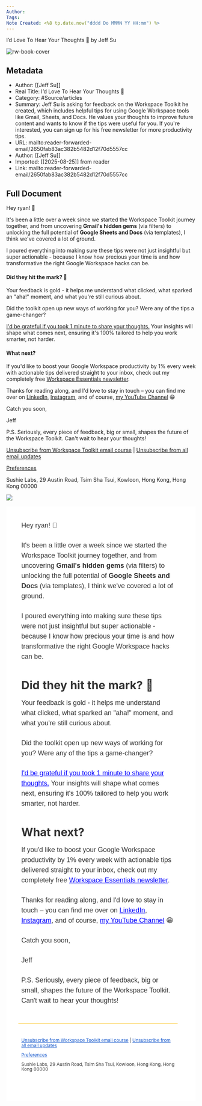 ```yaml
---
Author: 
Tags:
Note Created: <%8 tp.date.now("dddd Do MMMN YY HH:mm") %>
---
```

I’d Love To Hear Your Thoughts 👀 by Jeff Su

![rw-book-cover](https://www.jeffsu.org/content/images/size/w256h256/2021/02/89KB-1.png)

## Metadata
- Author: [[Jeff Su]]
- Real Title: I’d Love To Hear Your Thoughts 👀
- Category: #Source/articles
- Summary: Jeff Su is asking for feedback on the Workspace Toolkit he created, which includes helpful tips for using Google Workspace tools like Gmail, Sheets, and Docs. He values your thoughts to improve future content and wants to know if the tips were useful for you. If you're interested, you can sign up for his free newsletter for more productivity tips.
- URL: mailto:reader-forwarded-email/2650fab83ac382b5482d12f70d5557cc
- Author: [[Jeff Su]]
- Imported: [[2025-08-25]] from reader
- Link: mailto:reader-forwarded-email/2650fab83ac382b5482d12f70d5557cc

## Full Document
Hey ryan! 👋

It's been a little over a week since we started the Workspace Toolkit journey together, and from uncovering **Gmail's hidden gems** (via filters) to unlocking the full potential of **Google Sheets and Docs** (via templates), I think we've covered a lot of ground. 

I poured everything into making sure these tips were not just insightful but super actionable - because I know how precious your time is and how transformative the right Google Workspace hacks can be.

#### Did they hit the mark? 🎯

Your feedback is gold - it helps me understand what clicked, what sparked an "aha!" moment, and what you're still curious about. 

Did the toolkit open up new ways of working for you? Were any of the tips a game-changer? 

​[I'd be grateful if you took 1 minute to share your thoughts.](https://click.convertkit-mail2.com/o8u2mkx26kfwuq2ok9avhqrgo7rruo/m2h7h5h8w58kgvbl/aHR0cHM6Ly9qZWZmc3UudHlwZWZvcm0uY29tL3RvL1pPQWRXYUcwI2VtYWlsPXJ5ZW9uZXNAbGlicmFyeS5yZWFkd2lzZS5pbw==) Your insights will shape what comes next, ensuring it's 100% tailored to help you work smarter, not harder.

#### What next?

If you'd like to boost your Google Workspace productivity by 1% every week with actionable tips delivered straight to your inbox, check out my completely free [Workspace Essentials newsletter](https://click.convertkit-mail2.com/o8u2mkx26kfwuq2ok9avhqrgo7rruo/9qhzhnhpm9zo2daz/aHR0cHM6Ly93d3cuamVmZnN1Lm9yZy9uZXdzbGV0dGVyLw==).

Thanks for reading along, and I'd love to stay in touch – you can find me over on [LinkedIn](https://click.convertkit-mail2.com/o8u2mkx26kfwuq2ok9avhqrgo7rruo/wnh2hghw8gg343al/aHR0cHM6Ly93d3cubGlua2VkaW4uY29tL2luL2pzdTA1Lw==), [Instagram](https://click.convertkit-mail2.com/o8u2mkx26kfwuq2ok9avhqrgo7rruo/m2h7h5h8wee79eil/aHR0cHM6Ly93d3cuaW5zdGFncmFtLmNvbS9qLnN1c2hpZS8_aGw9ZW4=), and of course, [my YouTube Channel](https://click.convertkit-mail2.com/o8u2mkx26kfwuq2ok9avhqrgo7rruo/owhkhqhr5oo7n9sq/aHR0cHM6Ly93d3cueW91dHViZS5jb20vamVmZnN1) 😁

Catch you soon,

Jeff

P.S. Seriously, every piece of feedback, big or small, shapes the future of the Workspace Toolkit. Can't wait to hear your thoughts!

​[Unsubscribe from Workspace Toolkit email course](https://click.convertkit-mail2.com/o8u2mkx26kfwuq2ok9avhqrgo7rruo/dph53q66f0h0r55mkpcl/aHR0cHM6Ly9hY2FkZW15LmplZmZzdS5vcmcvd29ya3NwYWNlLXRvb2xraXQtdW5zdWJzY3JpYmU=) | [Unsubscribe from all email updates](https://unsubscribe.convertkit-mail2.com/o8u2mkx26kfwuq2ok9avhqrgo7rruo)​

​[Preferences](https://preferences.convertkit-mail2.com/o8u2mkx26kfwuq2ok9avhqrgo7rruo)​

Sushie Labs, 29 Austin Road, Tsim Sha Tsui, Kowloon, Hong Kong, Hong Kong 00000

![](https://open.convertkit-mail2.com/o8u2mkx26kfwuq2ok9avhqrgo7rruo)

<div>
<div style="background-color:#ffffff"><table bgcolor="#ffffff" cellpadding="0" cellspacing="0" role="presentation" style="border-collapse:separate;line-height:1.5;mso-table-lspace:0pt;mso-table-rspace:0pt;background:#ffffff !important;width:100%"><tbody><tr>
<td style="mso-table-lspace:0pt;mso-table-rspace:0pt;vertical-align:top"><div style="padding-top:0;padding-left:0;padding-bottom:30px;padding-right:0;margin:0 auto;max-width:100%"><table bgcolor="#ffffff" cellpadding="0" cellspacing="0" style="border-collapse:separate;line-height:1.5;mso-table-lspace:0pt;mso-table-rspace:0pt;width:100%;margin:0 auto;background-color:#ffffff"><tbody><tr><td style="mso-table-lspace:0pt;mso-table-rspace:0pt;vertical-align:top">
<div style="margin:0px auto 23px auto"><center>
<table cellpadding="0" cellspacing="0" style="border-collapse:separate;line-height:1.5;mso-table-lspace:0pt;mso-table-rspace:0pt;width:100%;margin:0 auto;max-width:600px"><tbody><tr>
<td contenteditable="false" style="mso-table-lspace:0pt;mso-table-rspace:0pt;vertical-align:top"></td>
<td bgcolor="#ffffff" style="mso-table-lspace:0pt;mso-table-rspace:0pt;vertical-align:top;background-color:#ffffff;background-size:cover;background-position:center;border-bottom:solid 1px #FBBD03;box-sizing:border-box;mso-padding-alt:20px 0px 17px 0px" width="600"><div style="padding:20px 0px 17px 0px"><div style="margin-left:auto;margin-right:auto">
<p style="margin:1em 0;font-family:Arial, -apple-system, BlinkMacSystemFont, sans-serif;font-size:18px;color:#333;font-weight:400;letter-spacing:0;line-height:1.5;text-transform:none;margin-bottom:26px;margin-top:11px">Hey ryan! 👋</p>
<p style="margin:1em 0;font-family:Arial, -apple-system, BlinkMacSystemFont, sans-serif;font-size:18px;color:#333;font-weight:400;letter-spacing:0;line-height:1.5;text-transform:none;margin-bottom:26px;margin-top:11px">It's been a little over a week since we started the Workspace Toolkit journey together, and from uncovering <strong>Gmail's hidden gems</strong> (via filters) to unlocking the full potential of <strong>Google Sheets and Docs</strong> (via templates), I think we've covered a lot of ground. </p>
<p style="margin:1em 0;font-family:Arial, -apple-system, BlinkMacSystemFont, sans-serif;font-size:18px;color:#333;font-weight:400;letter-spacing:0;line-height:1.5;text-transform:none;margin-bottom:26px;margin-top:11px">I poured everything into making sure these tips were not just insightful but super actionable - because I know how precious your time is and how transformative the right Google Workspace hacks can be.</p>
<h2 style="font-weight:bold;font-style:normal;font-size:1em;margin:0;font-size:1.5em;margin:1em 0;font-family:-apple-system, BlinkMacSystemFont, sans-serif;font-size:30px;color:#333;font-weight:700;letter-spacing:0;line-height:1.5;text-transform:none;margin-top:40px;margin-bottom:0">Did they hit the mark? 🎯</h2>
<p style="margin:1em 0;font-family:Arial, -apple-system, BlinkMacSystemFont, sans-serif;font-size:18px;color:#333;font-weight:400;letter-spacing:0;line-height:1.5;text-transform:none;margin-bottom:26px;margin-top:11px">Your feedback is gold - it helps me understand what clicked, what sparked an "aha!" moment, and what you're still curious about. </p>
<p style="margin:1em 0;font-family:Arial, -apple-system, BlinkMacSystemFont, sans-serif;font-size:18px;color:#333;font-weight:400;letter-spacing:0;line-height:1.5;text-transform:none;margin-bottom:26px;margin-top:11px">Did the toolkit open up new ways of working for you? Were any of the tips a game-changer? </p>
<p style="margin:1em 0;font-family:Arial, -apple-system, BlinkMacSystemFont, sans-serif;font-size:18px;color:#333;font-weight:400;letter-spacing:0;line-height:1.5;text-transform:none;margin-bottom:26px;margin-top:11px">​<a href="https://click.convertkit-mail2.com/o8u2mkx26kfwuq2ok9avhqrgo7rruo/m2h7h5h8w58kgvbl/aHR0cHM6Ly9qZWZmc3UudHlwZWZvcm0uY29tL3RvL1pPQWRXYUcwI2VtYWlsPXJ5ZW9uZXNAbGlicmFyeS5yZWFkd2lzZS5pbw==" rel="noopener noreferrer" style="color:#0000ff" target="\_blank" url-id="1629462566">I'd be grateful if you took 1 minute to share your thoughts.</a> Your insights will shape what comes next, ensuring it's 100% tailored to help you work smarter, not harder.</p>
<h2 style="font-weight:bold;font-style:normal;font-size:1em;margin:0;font-size:1.5em;margin:1em 0;font-family:-apple-system, BlinkMacSystemFont, sans-serif;font-size:30px;color:#333;font-weight:700;letter-spacing:0;line-height:1.5;text-transform:none;margin-top:40px;margin-bottom:0">What next?</h2>
<p style="margin:1em 0;font-family:Arial, -apple-system, BlinkMacSystemFont, sans-serif;font-size:18px;color:#333;font-weight:400;letter-spacing:0;line-height:1.5;text-transform:none;margin-bottom:26px;margin-top:11px">If you'd like to boost your Google Workspace productivity by 1% every week with actionable tips delivered straight to your inbox, check out my completely free <a href="https://click.convertkit-mail2.com/o8u2mkx26kfwuq2ok9avhqrgo7rruo/9qhzhnhpm9zo2daz/aHR0cHM6Ly93d3cuamVmZnN1Lm9yZy9uZXdzbGV0dGVyLw==" rel="noopener noreferrer" style="color:#0000ff" target="\_blank" url-id="1667987289">Workspace Essentials newsletter</a>.</p>
<p style="margin:1em 0;font-family:Arial, -apple-system, BlinkMacSystemFont, sans-serif;font-size:18px;color:#333;font-weight:400;letter-spacing:0;line-height:1.5;text-transform:none;margin-bottom:26px;margin-top:11px">Thanks for reading along, and I'd love to stay in touch – you can find me over on <a href="https://click.convertkit-mail2.com/o8u2mkx26kfwuq2ok9avhqrgo7rruo/wnh2hghw8gg343al/aHR0cHM6Ly93d3cubGlua2VkaW4uY29tL2luL2pzdTA1Lw==" rel="noopener noreferrer" style="color:#0000ff" target="\_blank" url-id="1628179853">LinkedIn</a>, <a href="https://click.convertkit-mail2.com/o8u2mkx26kfwuq2ok9avhqrgo7rruo/m2h7h5h8wee79eil/aHR0cHM6Ly93d3cuaW5zdGFncmFtLmNvbS9qLnN1c2hpZS8\_aGw9ZW4=" rel="noopener noreferrer" style="color:#0000ff" target="\_blank" url-id="1628179859">Instagram</a>, and of course, <a href="https://click.convertkit-mail2.com/o8u2mkx26kfwuq2ok9avhqrgo7rruo/owhkhqhr5oo7n9sq/aHR0cHM6Ly93d3cueW91dHViZS5jb20vamVmZnN1" rel="noopener noreferrer" style="color:#0000ff" target="\_blank" url-id="1628179863">my YouTube Channel</a> 😁</p>
<p style="margin:1em 0;font-family:Arial, -apple-system, BlinkMacSystemFont, sans-serif;font-size:18px;color:#333;font-weight:400;letter-spacing:0;line-height:1.5;text-transform:none;margin-bottom:26px;margin-top:11px">Catch you soon,</p>
<p style="margin:1em 0;font-family:Arial, -apple-system, BlinkMacSystemFont, sans-serif;font-size:18px;color:#333;font-weight:400;letter-spacing:0;line-height:1.5;text-transform:none;margin-bottom:26px;margin-top:11px">Jeff</p>
<p style="margin:1em 0;font-family:Arial, -apple-system, BlinkMacSystemFont, sans-serif;font-size:18px;color:#333;font-weight:400;letter-spacing:0;line-height:1.5;text-transform:none;margin-bottom:26px;margin-top:11px">P.S. Seriously, every piece of feedback, big or small, shapes the future of the Workspace Toolkit. Can't wait to hear your thoughts!</p>
</div></div></td>
<td contenteditable="false" style="mso-table-lspace:0pt;mso-table-rspace:0pt;vertical-align:top"></td>
</tr></tbody></table>
<div><!--[if mso]><br /><br /><![endif]--></div>
</center></div>
<div style="margin:0px auto 24px auto"><center>
<table cellpadding="0" cellspacing="0" style="border-collapse:separate;line-height:1.5;mso-table-lspace:0pt;mso-table-rspace:0pt;width:100%;margin:0 auto;max-width:600px"><tbody><tr>
<td contenteditable="false" style="mso-table-lspace:0pt;mso-table-rspace:0pt;vertical-align:top"></td>
<td style="mso-table-lspace:0pt;mso-table-rspace:0pt;vertical-align:top;background-size:cover;background-position:center;box-sizing:border-box;mso-padding-alt:0px 0px 0px 0px" width="600"><div style="padding:0px 0px 0px 0px"><div style="margin-left:auto;margin-right:auto">
<p style="margin:1em 0;font-family:-apple-system, BlinkMacSystemFont, sans-serif;font-size:12px;color:#333333;font-weight:400;letter-spacing:0;line-height:1.1;text-transform:none">​<a href="https://click.convertkit-mail2.com/o8u2mkx26kfwuq2ok9avhqrgo7rruo/dph53q66f0h0r55mkpcl/aHR0cHM6Ly9hY2FkZW15LmplZmZzdS5vcmcvd29ya3NwYWNlLXRvb2xraXQtdW5zdWJzY3JpYmU=" rel="noopener noreferrer" style="color:#1256CC" target="\_blank" trigger-id="4627884" url-id="1628179868">Unsubscribe from Workspace Toolkit email course</a> | <a href="https://unsubscribe.convertkit-mail2.com/o8u2mkx26kfwuq2ok9avhqrgo7rruo" rel="noopener noreferrer" style="color:#1256CC" target="\_blank">Unsubscribe from all email updates</a>​</p>
<p style="margin:1em 0;font-family:-apple-system, BlinkMacSystemFont, sans-serif;font-size:12px;color:#333333;font-weight:400;letter-spacing:0;line-height:1.1;text-transform:none">​<a href="https://preferences.convertkit-mail2.com/o8u2mkx26kfwuq2ok9avhqrgo7rruo" rel="noopener noreferrer" style="color:#1256CC" target="\_blank">Preferences</a>​</p>
<p style="margin:1em 0;font-family:-apple-system, BlinkMacSystemFont, sans-serif;font-size:12px;color:#333333;font-weight:400;letter-spacing:0;line-height:1.1;text-transform:none">Sushie Labs, 29 Austin Road, Tsim Sha Tsui, Kowloon, Hong Kong, Hong Kong 00000</p>
</div></div></td>
<td contenteditable="false" style="mso-table-lspace:0pt;mso-table-rspace:0pt;vertical-align:top"></td>
</tr></tbody></table>
<div><!--[if mso]><br /><br /><![endif]--></div>
</center></div>
</td></tr></tbody></table></div></td>
<td style="mso-table-lspace:0pt;mso-table-rspace:0pt;vertical-align:top"></td>
</tr></tbody></table></div>
<!-- -->
<img alt="" src="https://open.convertkit-mail2.com/o8u2mkx26kfwuq2ok9avhqrgo7rruo" style="border:0 none;display:block;border:0;height:auto;line-height:100%;outline:none;-webkit-text-decoration:none;text-decoration:none;-ms-interpolation-mode:bicubic;max-width:100%"/>
</div>
